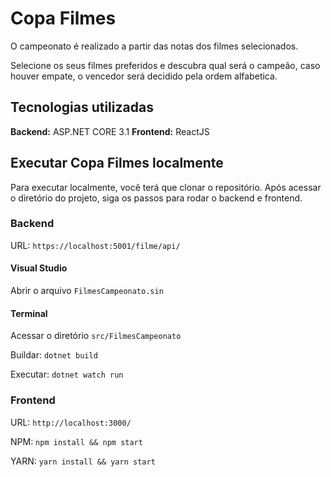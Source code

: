 # Copa Filmes

O campeonato é realizado a partir das notas dos filmes selecionados.

Selecione os seus filmes preferidos e descubra qual será o campeão, caso houver empate, o vencedor será decidido pela ordem alfabetica. 


## Tecnologias utilizadas

**Backend:** ASP.NET CORE 3.1
**Frontend:** ReactJS

## Executar Copa Filmes localmente

Para executar localmente, você terá que clonar o repositório.
Após acessar o diretório do projeto, siga os passos para rodar o backend e frontend.
 
### Backend
URL: `https://localhost:5001/filme/api/`

#### Visual Studio 
Abrir o arquivo `FilmesCampeonato.sin`

#### Terminal 
Acessar o diretório `src/FilmesCampeonato`

Buildar:  `dotnet build`

Executar: `dotnet watch run`

### Frontend
URL: `http://localhost:3000/`

NPM: `npm install && npm start`

YARN: `yarn install && yarn start`
